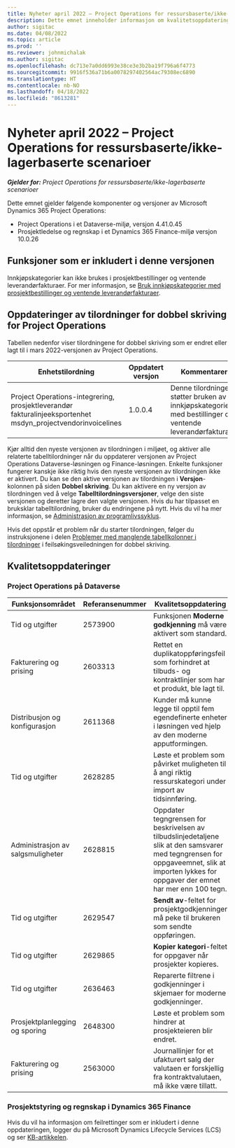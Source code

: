 ```yaml
---
title: Nyheter april 2022 – Project Operations for ressursbaserte/ikke-lagerbaserte scenarioer
description: Dette emnet inneholder informasjon om kvalitetsoppdateringene som er tilgjengelige i utgivelsen av Microsoft Dynamics 365 Project Operations for ressursbaserte/ikke-lagerbaserte scenarioer fra april 2022.
author: sigitac
ms.date: 04/08/2022
ms.topic: article
ms.prod: ''
ms.reviewer: johnmichalak
ms.author: sigitac
ms.openlocfilehash: dc713e7a0dd6993e38ce3e3b2ba19f796a6f4773
ms.sourcegitcommit: 9916f536a71b6a0078297402564ac79308ec6890
ms.translationtype: HT
ms.contentlocale: nb-NO
ms.lasthandoff: 04/18/2022
ms.locfileid: "8613281"
---
```

# <a name="whats-new-april-2022---project-operations-for-resourcenon-stocked-based-scenarios"></a>Nyheter april 2022 – Project Operations for ressursbaserte/ikke-lagerbaserte scenarioer

_**Gjelder for:** Project Operations for ressursbaserte/ikke-lagerbaserte scenarioer_

Dette emnet gjelder følgende komponenter og versjoner av Microsoft Dynamics 365 Project Operations:

- Project Operations i et Dataverse-miljø, versjon 4.41.0.45
- Prosjektledelse og regnskap i et Dynamics 365 Finance-miljø versjon 10.0.26

## <a name="features-included-in-this-release"></a>Funksjoner som er inkludert i denne versjonen

Innkjøpskategorier kan ikke brukes i prosjektbestillinger og ventende leverandørfakturaer. For mer informasjon, se [Bruk innkjøpskategorier med prosjektbestillinger og ventende leverandørfakturaer](configure-procurement-categories.md).

## <a name="project-operations-dual-write-maps-updates"></a>Oppdateringer av tilordninger for dobbel skriving for Project Operations

Tabellen nedenfor viser tilordningene for dobbel skriving som er endret eller lagt til i mars 2022-versjonen av Project Operations.

| Enhetstilordning | Oppdatert versjon | Kommentarer |
| -------------- | ------------------- | ------------|
| Project Operations-integrering, prosjektleverandør fakturalinjeeksportenhet msdyn\_projectvendorinvoicelines | 1.0.0.4 | Denne tilordningen støtter bruken av innkjøpskategorier med bestillinger og ventende leverandørfakturaer. |

Kjør alltid den nyeste versjonen av tilordningen i miljøet, og aktiver alle relaterte tabelltilordninger når du oppdaterer versjonen av Project Operations Dataverse-løsningen og Finance-løsningen. Enkelte funksjoner fungerer kanskje ikke riktig hvis den nyeste versjonen av tilordningen ikke er aktivert. Du kan se den aktive versjonen av tilordningen i **Versjon**-kolonnen på siden **Dobbel skriving**. Du kan aktivere en ny versjon av tilordningen ved å velge **Tabelltilordningsversjoner**, velge den siste versjonen og deretter lagre den valgte versjonen. Hvis du har tilpasset en bruksklar tabelltilordning, bruker du endringene på nytt. Hvis du vil ha mer informasjon, se [Administrasjon av programlivssyklus](/dynamics365/fin-ops-core/dev-itpro/data-entities/dual-write/app-lifecycle-management).

Hvis det oppstår et problem når du starter tilordningen, følger du instruksjonene i delen [Problemer med manglende tabellkolonner i tilordninger](/dynamics365/fin-ops-core/dev-itpro/data-entities/dual-write/dual-write-troubleshooting-finops-upgrades#missing-table-columns-issue-on-maps) i feilsøkingsveiledningen for dobbel skriving.

## <a name="quality-updates"></a>Kvalitetsoppdateringer

### <a name="project-operations-on-dataverse"></a>Project Operations på Dataverse

| Funksjonsområdet | Referansenummer | Kvalitetsoppdatering |
| ------------ | ---------------- | -------------- |
| Tid og utgifter | 2573900 | Funksjonen **Moderne godkjenning** må være aktivert som standard. |
| Fakturering og prising | 2603313 | Rettet en duplikatoppføringsfeil som forhindret at tilbuds- og kontraktlinjer som har et produkt, ble lagt til. |
| Distribusjon og konfigurasjon | 2611368 | Kunder må kunne legge til opptil fem egendefinerte enheter i løsningen ved hjelp av den moderne apputformingen. |
| Tid og utgifter | 2628285 | Løste et problem som påvirket muligheten til å angi riktig ressurskategori under import av tidsinnføring. |
|   Administrasjon av salgsmuligheter| 2628815 | Oppdater tegngrensen for beskrivelsen av tilbudslinjedetaljene slik at den samsvarer med tegngrensen for oppgaveemnet, slik at importen lykkes for oppgaver der emnet har mer enn 100 tegn. |
| Tid og utgifter| 2629547 | **Sendt av**-feltet for prosjektgodkjenninger må peke til brukeren som sendte oppføringen. |
| Tid og utgifter| 2629865 | **Kopier kategori**-feltet for oppgaver når prosjekter kopieres. |
| Tid og utgifter| 2636463 | Reparerte filtrene i godkjenninger i skjemaer for moderne godkjenninger. |
| Prosjektplanlegging og sporing | 2648300 | Løste et problem som hindrer at prosjekteieren blir endret. |
| Fakturering og prising | 2563000 | Journallinjer for et ufakturert salg der valutaen er forskjellig fra kontraktvalutaen, må ikke være tillatt. |

### <a name="project-management-and-accounting-in-dynamics-365-finance"></a>Prosjektstyring og regnskap i Dynamics 365 Finance

Hvis du vil ha informasjon om feilrettinger som er inkludert i denne oppdateringen, logger du på Microsoft Dynamics Lifecycle Services (LCS) og ser [KB-artikkelen](https://fix.lcs.dynamics.com/Issue/Details?bugId=662864).
